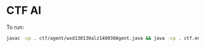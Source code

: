# CTF AI

To run:

```bash
javac -cp . ctf/agent/wxd130130alz140030Agent.java && java -cp . ctf.environment.TestPlaySurface
```
